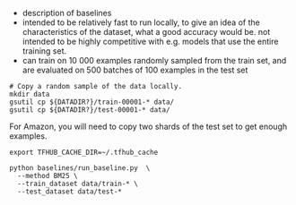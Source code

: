 
* description of baselines
* intended to be relatively fast to run locally, to give an idea of the characteristics of the dataset, what a good accuracy would be. not intended to be highly competitive with e.g. models that use the entire training set.
* can train on 10 000 examples randomly sampled from the train set, and are evaluated on 500 batches of 100 examples in the test set


```
# Copy a random sample of the data locally.
mkdir data
gsutil cp ${DATADIR?}/train-00001-* data/
gsutil cp ${DATADIR?}/test-00001-* data/

```

For Amazon, you will need to copy two shards of the test set to get enough examples.

```
export TFHUB_CACHE_DIR=~/.tfhub_cache

python baselines/run_baseline.py  \
  --method BM25 \
  --train_dataset data/train-* \
  --test_dataset data/test-*
```
